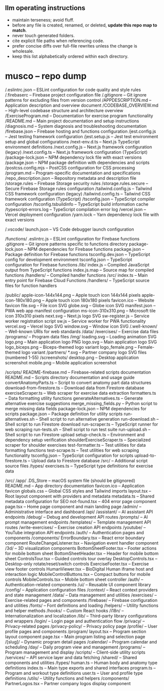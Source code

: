 ## llm operating instructions

- maintain terseness; avoid fluff.
- before any file is created, renamed, or deleted, **update this repo map to match**.
- never touch generated folders.
- cite explicit file paths when referencing code.
- prefer concise diffs over full-file rewrites unless the change is wholesale.
- keep this list alphabetically ordered within each directory.

# musco – repo dump

/.eslintrc.json – ESLint configuration for code quality and style rules
/.firebaserc – Firebase project configuration file
/.gitignore – Git ignore patterns for excluding files from version control
/APPDESCRIPTION.md – Application description and overview document
/CODEBASE_OVERVIEW.md – High-level codebase structure and architecture overview
/ExerciseProgram.md – Documentation for exercise program functionality
/README.md – Main project documentation and setup instructions
/diagnosis.md – System diagnosis and troubleshooting documentation
/firebase.json – Firebase hosting and functions configuration
/jest.config.js – Jest testing framework configuration
/jest.setup.js – Jest test environment setup and global configurations
/next-env.d.ts – Next.js TypeScript environment definitions
/next.config.js – Next.js framework configuration (legacy)
/next.config.ts – Next.js framework configuration (TypeScript)
/package-lock.json – NPM dependency lock file with exact versions
/package.json – NPM package definition with dependencies and scripts
/postcss.config.mjs – PostCSS configuration for CSS processing
/program.md – Program-specific documentation and specifications
/repo_description.json – Repository metadata and description file
/storage.rules – Firebase Storage security rules
/storage.rules.secure – Secure Firebase Storage rules configuration
/tailwind.config.js – Tailwind CSS framework configuration (legacy)
/tailwind.config.ts – Tailwind CSS framework configuration (TypeScript)
/tsconfig.json – TypeScript compiler configuration
/tsconfig.tsbuildinfo – TypeScript build information cache
/typescript-errors.log – TypeScript compilation error log
/vercel.json – Vercel deployment configuration
/yarn.lock – Yarn dependency lock file with exact versions

/.vscode/
  launch.json – VS Code debugger launch configuration

/functions/
  .eslintrc.js – ESLint configuration for Firebase functions
  .gitignore – Git ignore patterns specific to functions directory
  package-lock.json – NPM dependencies for Firebase functions
  package.json – Package definition for Firebase functions
  tsconfig.dev.json – TypeScript config for development environment
  tsconfig.json – TypeScript configuration for Firebase functions
  /lib/
    index.js – Compiled JavaScript output from TypeScript functions
    index.js.map – Source map for compiled functions
    /handlers/ – Compiled handler functions
  /src/
    index.ts – Main entry point for Firebase Cloud Functions
    /handlers/ – TypeScript source files for function handlers

/public/
  apple-icon-144x144.png – Apple touch icon 144x144 pixels
  apple-icon-180x180.png – Apple touch icon 180x180 pixels
  favicon.ico – Website favicon
  file.svg – File icon SVG
  globe.svg – Globe icon SVG
  manifest.json – PWA web app manifest configuration
  ms-icon-310x310.png – Microsoft tile icon 310x310 pixels
  next.svg – Next.js logo SVG
  sw-register.js – Service worker registration script
  sw.js – Service worker for PWA functionality
  vercel.svg – Vercel logo SVG
  window.svg – Window icon SVG
  /.well-known/ – Well-known URIs for web standards
  /data/
    /exercises/ – Exercise data files
    /programs/ – Program data files
  /img/
    loading.svg – Loading animation SVG
    logo.png – Main application logo PNG
    logo.svg – Main application logo SVG
    logo_biceps.png – Biceps-themed logo variant
    logo_female.png – Female-themed logo variant
  /partners/
    *.svg – Partner company logo SVG files (numbered 1-55)
  /screenshots/
    desktop.png – Desktop application screenshot
    mobile.png – Mobile application screenshot

/scripts/
  README-firebase.md – Firebase-related scripts documentation
  README.md – Scripts directory documentation and usage guide
  convertAnatomyParts.ts – Script to convert anatomy part data structures
  download-from-firestore.ts – Download data from Firestore database
  exerciseScraper.ts – Web scraper for exercise data extraction
  formatters.ts – Data formatting utility functions
  generateAlternatives.ts – Generate alternative exercise suggestions
  merge_missing_fields.py – Python script to merge missing data fields
  package-lock.json – NPM dependencies for scripts
  package.json – Package definition for utility scripts
  run-alternatives.sh – Shell script to run alternative generation
  run-download.sh – Shell script to run Firestore download
  run-scraper.ts – TypeScript runner for web scraping
  run-tests.sh – Shell script to run test suite
  run-upload.sh – Shell script to run Firestore upload
  setup-check.ts – Environment and dependency setup verification
  shoulderExerciseScraper.ts – Specialized scraper for shoulder exercises
  test-formatter.ts – Test utilities for data formatting functions
  test-scrape.ts – Test utilities for web scraping functionality
  tsconfig.json – TypeScript configuration for scripts
  upload-to-firestore.ts – Upload data to Firestore database
  /src/ – Additional script source files
  /types/
    exercises.ts – TypeScript type definitions for exercise data

/src/
  /app/
    .DS_Store – macOS system file (should be gitignored)
    README.md – App directory documentation
    favicon.ico – Application favicon
    globals.css – Global CSS styles and Tailwind imports
    layout.tsx – Root layout component with providers and metadata
    metadata.ts – Shared metadata configuration for SEO
    not-found.tsx – 404 error page component
    page.tsx – Home page component and main landing page
    /admin/ – Administrative interface and dashboard
    /api/
      /assistant/ – AI assistant API endpoints
      /debug/ – Debug and development API routes
      /prompts/ – AI prompt management endpoints
      /templates/ – Template management API routes
      /write-exercises/ – Exercise creation API endpoints
      /youtube/ – YouTube integration API endpoints
    /auth/ – Authentication pages and components
    /components/
      ErrorBoundary.tsx – React error boundary component
      RouteChangeListener.tsx – Navigation event handler component
      /3d/ – 3D visualization components
        BottomSheetFooter.tsx – Footer actions for mobile bottom sheet
        BottomSheetHeader.tsx – Header for mobile bottom sheet
        ControlsTour.tsx – Guided controls tour overlay
        DesktopControls.tsx – Desktop-only rotate/reset/switch controls
        ExerciseFooter.tsx – Exercise view footer controls
        HumanViewer.tsx – BioDigital Human iframe host and interaction logic
        MobileControlButtons.tsx – Compact buttons for mobile controls
        MobileControls.tsx – Mobile bottom sheet controller
      /auth/ – Authentication-related components
      /ui/ – Reusable UI component library
    /config/ – Application configuration files
    /context/ – React context providers and state management
    /data/ – Data management and utilities
    /exercises/ – Exercise-related pages and components
    /firebase/ – Firebase configuration and utilities
    /fonts/ – Font definitions and loading
    /helpers/ – Utility functions and helper methods
    /hooks/ – Custom React hooks
    /i18n/ – Internationalization and localization
    /lib/ – Third-party library configurations and wrappers
    /login/ – Login page and authentication flow
    /privacy/ – Privacy-related pages
    /privacy-policy/ – Privacy policy page
    /profile/ – User profile pages and components
    /program/
      layout.tsx – Program section layout component
      page.tsx – Main program listing and selection page
      /[slug]/ – Dynamic program detail pages
      /calendar/ – Program calendar and scheduling
      /day/ – Daily program view and management
    /programs/ – Program management and display
    /scripts/ – Client-side utility scripts
    /services/ – API service layer and data fetching
    /shared/ – Shared components and utilities
    /types/
      human.ts – Human body and anatomy type definitions
      index.ts – Main type exports and shared interfaces
      program.ts – Program and workout type definitions
      user.ts – User and profile type definitions
    /utils/ – Utility functions and helpers
  /components/
    PartnerLogos.tsx – Partner company logos display component 